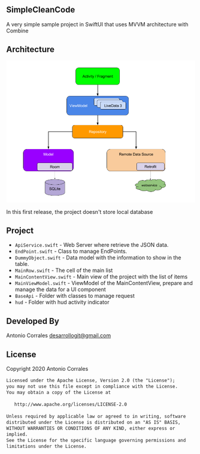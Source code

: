 ## SimpleCleanCode

A very simple sample project in SwiftUI that uses MVVM architecture with Combine 

## Architecture
![Logo](./images/mvvm-architecture.png) 

In this first release, the project doesn't store local database 

## Project 
* `ApiService.swift` - Web Server where retrieve the JSON data.
* `EndPoint.swift` - Class to manage EndPoints.
* `DummyObject.swift` - Data model with the information to show in the table.
* `MainRow.swift` - The cell of the main list
* `MainContentView.swift` - Main view of the project with the list of items
* `MainViewModel.swift` - ViewModel of the MainContentView, prepare and manage the data for a UI component
* `BaseApi` - Folder with classes to manage request
* `hud` - Folder with hud activity indicator

## Developed By

Antonio Corrales desarrollogit@gmail.com

## License

Copyright 2020 Antonio Corrales

    Licensed under the Apache License, Version 2.0 (the "License");
    you may not use this file except in compliance with the License.
    You may obtain a copy of the License at

       http://www.apache.org/licenses/LICENSE-2.0

    Unless required by applicable law or agreed to in writing, software
    distributed under the License is distributed on an "AS IS" BASIS,
    WITHOUT WARRANTIES OR CONDITIONS OF ANY KIND, either express or implied.
    See the License for the specific language governing permissions and
    limitations under the License.


